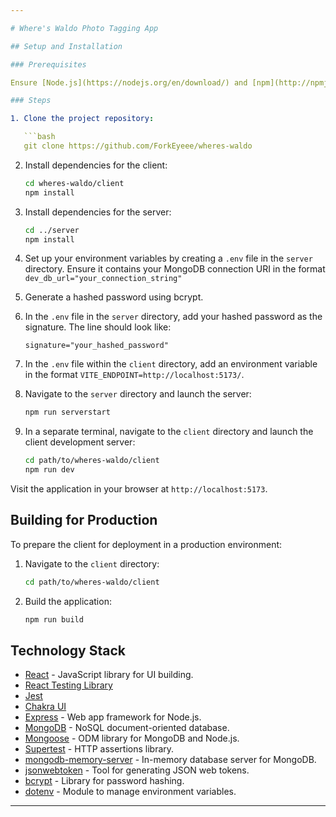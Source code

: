 ```yaml
---

# Where's Waldo Photo Tagging App

## Setup and Installation

### Prerequisites

Ensure [Node.js](https://nodejs.org/en/download/) and [npm](http://npmjs.com) are installed on your machine.

### Steps

1. Clone the project repository:

   ```bash
   git clone https://github.com/ForkEyeee/wheres-waldo
   ```

2. Install dependencies for the client:

   ```bash
   cd wheres-waldo/client
   npm install
   ```

3. Install dependencies for the server:

   ```bash
   cd ../server
   npm install
   ```

4. Set up your environment variables by creating a `.env` file in the `server` directory. Ensure it contains your MongoDB connection URI in the format `dev_db_url="your_connection_string"`

5. Generate a hashed password using bcrypt.

6. In the `.env` file in the `server` directory, add your hashed password as the signature. The line should look like:

   ```
   signature="your_hashed_password"
   ```

7. In the `.env` file within the `client` directory, add an environment variable in the format `VITE_ENDPOINT=http://localhost:5173/`.

8. Navigate to the `server` directory and launch the server:

   ```bash
   npm run serverstart
   ```

9. In a separate terminal, navigate to the `client` directory and launch the client development server:

   ```bash
   cd path/to/wheres-waldo/client
   npm run dev
   ```

Visit the application in your browser at `http://localhost:5173`.

## Building for Production

To prepare the client for deployment in a production environment:

1. Navigate to the `client` directory:

   ```bash
   cd path/to/wheres-waldo/client
   ```

2. Build the application:

   ```bash
   npm run build
   ```

## Technology Stack

- [React](https://reactjs.org/) - JavaScript library for UI building.
- [React Testing Library](https://testing-library.com/docs/react-testing-library/intro)
- [Jest](https://jestjs.io/)
- [Chakra UI](https://chakra-ui.com/)
- [Express](https://expressjs.com/) - Web app framework for Node.js.
- [MongoDB](https://www.mongodb.com/) - NoSQL document-oriented database.
- [Mongoose](https://mongoosejs.com/) - ODM library for MongoDB and Node.js.
- [Supertest](https://www.npmjs.com/package/supertest) - HTTP assertions library.
- [mongodb-memory-server](https://www.npmjs.com/package/mongodb-memory-server) - In-memory database server for MongoDB.
- [jsonwebtoken](https://www.npmjs.com/package/jsonwebtoken) - Tool for generating JSON web tokens.
- [bcrypt](https://www.npmjs.com/package/bcrypt) - Library for password hashing.
- [dotenv](https://www.npmjs.com/package/dotenv) - Module to manage environment variables.

---
```

